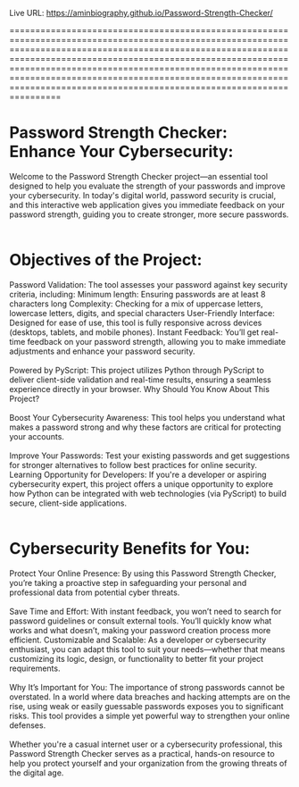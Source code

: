 Live URL:  https://aminbiography.github.io/Password-Strength-Checker/



====================================================================================================================================================================================================================================================================================================================================================================================================

<h1>Password Strength Checker: Enhance Your Cybersecurity:</h1>
Welcome to the Password Strength Checker project—an essential tool designed to help you evaluate the strength of your passwords and improve your cybersecurity. In today's digital world, password security is crucial, and this interactive web application gives you immediate feedback on your password strength, guiding you to create stronger, more secure passwords.
<br><br>
<h1>Objectives of the Project:</h1>
Password Validation: The tool assesses your password against key security criteria, including:
Minimum length: Ensuring passwords are at least 8 characters long
Complexity: Checking for a mix of uppercase letters, lowercase letters, digits, and special characters
User-Friendly Interface: Designed for ease of use, this tool is fully responsive across devices (desktops, tablets, and mobile phones).
Instant Feedback: You’ll get real-time feedback on your password strength, allowing you to make immediate adjustments and enhance your password security.
<br><br>
Powered by PyScript: This project utilizes Python through PyScript to deliver client-side validation and real-time results, ensuring a seamless experience directly in your browser.
Why Should You Know About This Project?
<br><br>
Boost Your Cybersecurity Awareness: This tool helps you understand what makes a password strong and why these factors are critical for protecting your accounts.
<br><br>
Improve Your Passwords: Test your existing passwords and get suggestions for stronger alternatives to follow best practices for online security.
Learning Opportunity for Developers: If you're a developer or aspiring cybersecurity expert, this project offers a unique opportunity to explore how Python can be integrated with web technologies (via PyScript) to build secure, client-side applications.
<br><br>
<h1>Cybersecurity Benefits for You:</h1>
Protect Your Online Presence: By using this Password Strength Checker, you’re taking a proactive step in safeguarding your personal and professional data from potential cyber threats.
<br><br>
Save Time and Effort: With instant feedback, you won’t need to search for password guidelines or consult external tools. You’ll quickly know what works and what doesn’t, making your password creation process more efficient.
Customizable and Scalable: As a developer or cybersecurity enthusiast, you can adapt this tool to suit your needs—whether that means customizing its logic, design, or functionality to better fit your project requirements.
<br><br>
Why It’s Important for You:
The importance of strong passwords cannot be overstated. In a world where data breaches and hacking attempts are on the rise, using weak or easily guessable passwords exposes you to significant risks. This tool provides a simple yet powerful way to strengthen your online defenses.
<br><br>
Whether you're a casual internet user or a cybersecurity professional, this Password Strength Checker serves as a practical, hands-on resource to help you protect yourself and your organization from the growing threats of the digital age.

